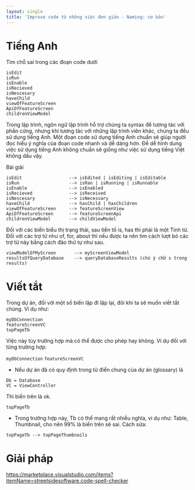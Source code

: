 ```yaml
---
layout: single
title: 'Improve code từ những việc đơn giản - Naming: cơ bản'
---
```



# Tiếng Anh

Tìm chỗ sai trong các đoạn code dưới

```
isEdit
isRun
isEnable
isRecieved
isNescesary
haveChild
viewOfFeatureScreen
ApiOfFeatureScreen
childrenViewModel
```

Trong lập trình, ngôn ngữ lập trình hỗ trợ chúng ta syntax để tương tác với phần cứng, nhưng khi tương tác với những lập trình viên khác, chúng ta đều sử dụng tiếng Anh. 
Một đoạn code sử dụng tiếng Anh chuẩn sẽ giúp người đọc hiểu ý nghĩa của đoạn code nhanh và dễ dàng hơn.
Để dễ hình dung việc sử dụng tiếng Anh không chuẩn sẽ giống như việc sử dụng tiếng Việt không dấu vậy.

Bài giải

```
isEdit                  --> isEdited | isEditing | isEditable
isRun                   --> isRan | isRunning | isRunnable
isEnable                --> isEnabled
isRecieved              --> isReceived
isNescesary             --> isNecessary
haveChild               --> hasChild | hasChildren
viewOfFeatureScreen     --> featureScreenView
ApiOfFeatureScreen      --> featureScreenApi
childrenViewModel       --> childViewModel
```

Đối với các biến biểu thị trạng thái, sau tiền tố is, has thì phải là một Tính từ.
Đối với các trợ từ như of, for, about thì nếu được ta nên tìm cách lượt bỏ các trợ từ này bằng cách đảo thứ tự như sau.

```
viewModelOfMyScreen       --> myScreenViewModel
resultsOfQueryDatabase    --> queryDatabaseResults (chú ý chữ s trong results)
```

# Viết tắt

Trong dự án, đối với một số biến lặp đi lặp lại, đôi khi ta sẽ muốn viết tắt chúng. Ví dụ như:

```
myDbConnection
featureScreenVC
topPageTb
```

Việc này tùy trường hợp mà có thể được cho phép hay không. Ví dụ đối với từng trường hợp:

`myDbConnection`
`featureScreenVC`
- Nếu dự án đã có quy định trong từ điển chung của dự án (glossary) là
```
Db = Database
VC = ViewController
```
Thì biến trên là ok.

`topPageTb`
- Trong trường hợp này, Tb có thể mang rất nhiều nghĩa, ví dụ như: Table, Thumbnail, cho nên 99% là biến trên sẽ sai. Cách sửa:
```
topPageTb --> topPageThumbnails
```

# Giải pháp

https://marketplace.visualstudio.com/items?itemName=streetsidesoftware.code-spell-checker